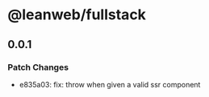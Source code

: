 # @leanweb/fullstack

## 0.0.1

### Patch Changes

- e835a03: fix: throw when given a valid ssr component
